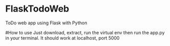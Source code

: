 # FlaskTodoWeb
ToDo web app using Flask with Python

#How to use
Just download, extract, run the virtual env then run the app.py in your terminal. It should work at localhost, port 5000
